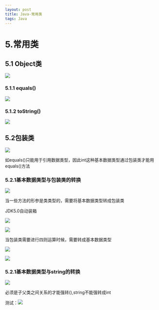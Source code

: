 ```yaml
---
layout: post
title: Java-常用类
tags: Java
---
```

# 5.常用类

## 5.1 Object类

![](http://qmayg341y.hn-bkt.clouddn.com/Fiw20gkUhDIGbU1nFJ_FLXl_61TW)

### 5.1.1 equals()

![](http://qmayg341y.hn-bkt.clouddn.com/FpbcP58sX1mGphJmuPg43EBIoWRM)

### 5.1.2 toString()

![](http://qmayg341y.hn-bkt.clouddn.com/FtEOYadr2c4Yqz71o3G5IuYFc1Ng)

## 5.2包装类

![](http://qmayg341y.hn-bkt.clouddn.com/Fkajn0mD-MLDdMmSNwZopGSrHVKq)

如equals()只能用于引用数据类型，因此int这种基本数据类型通过包装类才能用equals()方法

### 5.2.1基本数据类型与包装类的转换

![](http://qmayg341y.hn-bkt.clouddn.com/FgIlI2o5t5wuZBZT9L80jvw4etzO)

当一些方法的形参是类类型的，需要将基本数据类型转成包装类

JDK5.0自动装箱

![](http://qmayg341y.hn-bkt.clouddn.com/FtENArYsxoVgTrlmrSiFIUTEaDvT)

![](http://qmayg341y.hn-bkt.clouddn.com/Fl53Nl1uCKh-SQelpJ8cZC8axLhj)



当包装类需要进行四则运算时候，需要转成基本数据类型

![](http://qmayg341y.hn-bkt.clouddn.com/FtTL3-Rdk6UbN-0dYaEkq7rIeTLi)

![](http://qmayg341y.hn-bkt.clouddn.com/Fk0Jam2By1BDwMjuglIaGNAeyoKc)

### 5.2.1基本数据类型与string的转换

![](http://qmayg341y.hn-bkt.clouddn.com/FpjzQpdfBdnw5QCj1TI6hvpItY1H)

必须是子父类之间关系的才能强转(),string不能强转成int



测试：![](http://qmayg341y.hn-bkt.clouddn.com/FqcH6PDvH5v1xBzSwk5KTsvNtBKW)







